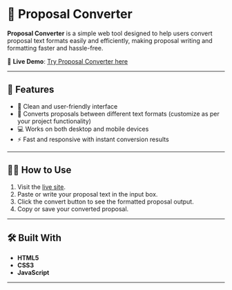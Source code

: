 # 📄 Proposal Converter

**Proposal Converter** is a simple web tool designed to help users convert proposal text formats easily and efficiently, making proposal writing and formatting faster and hassle-free.

🔗 **Live Demo**: [Try Proposal Converter here](https://danishinnovates.github.io/Proposal-converter/)

---

## 🚀 Features

- 📝 Clean and user-friendly interface
- 🔄 Converts proposals between different text formats (customize as per your project functionality)
- 💻 Works on both desktop and mobile devices
- ⚡ Fast and responsive with instant conversion results

---

## 🧑‍💻 How to Use

1. Visit the [live site](https://danishinnovates.github.io/Proposal-converter/).
2. Paste or write your proposal text in the input box.
3. Click the convert button to see the formatted proposal output.
4. Copy or save your converted proposal.

---

## 🛠️ Built With

- **HTML5**
- **CSS3**
- **JavaScript**

---


